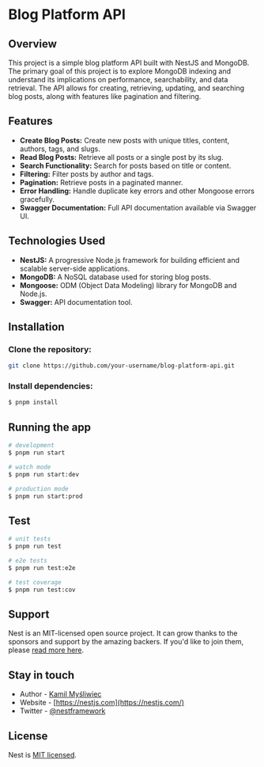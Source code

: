 # Blog Platform API

## Overview

This project is a simple blog platform API built with NestJS and MongoDB. The primary goal of this project is to explore MongoDB indexing and understand its implications on performance, searchability, and data retrieval. The API allows for creating, retrieving, updating, and searching blog posts, along with features like pagination and filtering.

## Features

- **Create Blog Posts:** Create new posts with unique titles, content, authors, tags, and slugs.
- **Read Blog Posts:** Retrieve all posts or a single post by its slug.
- **Search Functionality:** Search for posts based on title or content.
- **Filtering:** Filter posts by author and tags.
- **Pagination:** Retrieve posts in a paginated manner.
- **Error Handling:** Handle duplicate key errors and other Mongoose errors gracefully.
- **Swagger Documentation:** Full API documentation available via Swagger UI.

## Technologies Used

- **NestJS:** A progressive Node.js framework for building efficient and scalable server-side applications.
- **MongoDB:** A NoSQL database used for storing blog posts.
- **Mongoose:** ODM (Object Data Modeling) library for MongoDB and Node.js.
- **Swagger:** API documentation tool.

## Installation

### Clone the repository:

```bash
git clone https://github.com/your-username/blog-platform-api.git
```

### Install dependencies:

```bash
$ pnpm install
```

## Running the app

```bash
# development
$ pnpm run start

# watch mode
$ pnpm run start:dev

# production mode
$ pnpm run start:prod
```

## Test

```bash
# unit tests
$ pnpm run test

# e2e tests
$ pnpm run test:e2e

# test coverage
$ pnpm run test:cov
```

## Support

Nest is an MIT-licensed open source project. It can grow thanks to the sponsors and support by the amazing backers. If you'd like to join them, please [read more here](https://docs.nestjs.com/support).

## Stay in touch

- Author - [Kamil Myśliwiec](https://kamilmysliwiec.com)
- Website - [https://nestjs.com](https://nestjs.com/)
- Twitter - [@nestframework](https://twitter.com/nestframework)

## License

Nest is [MIT licensed](LICENSE).
